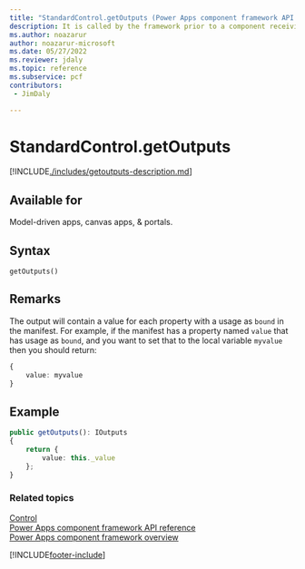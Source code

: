 ```yaml
---
title: "StandardControl.getOutputs (Power Apps component framework API reference) | MicrosoftDocs"
description: It is called by the framework prior to a component receiving the new data. Returns an object based on nomenclature defined in manifest, expecting objects[s] for the property marked as bound.
ms.author: noazarur
author: noazarur-microsoft
ms.date: 05/27/2022
ms.reviewer: jdaly
ms.topic: reference
ms.subservice: pcf
contributors:
 - JimDaly

---
```

# StandardControl.getOutputs

[!INCLUDE[./includes/getoutputs-description.md](./includes/getoutputs-description.md)]

## Available for 

Model-driven apps, canvas apps, & portals.

## Syntax

`getOutputs()`

## Remarks

The output will contain a value for each property with a usage as `bound` in the manifest.
For example, if the manifest has a property named `value` that has usage as `bound`, and you want to set that to the local variable `myvalue` then you should return:

```TypeScript
{
    value: myvalue
}
```

## Example

```TypeScript
public getOutputs(): IOutputs
{
    return {
        value: this._value
    };
}
```


### Related topics

[Control](../control.md)<br/>
[Power Apps component framework API reference](../../reference/index.md)<br/>
[Power Apps component framework overview](../../overview.md)


[!INCLUDE[footer-include](../../../../includes/footer-banner.md)]
